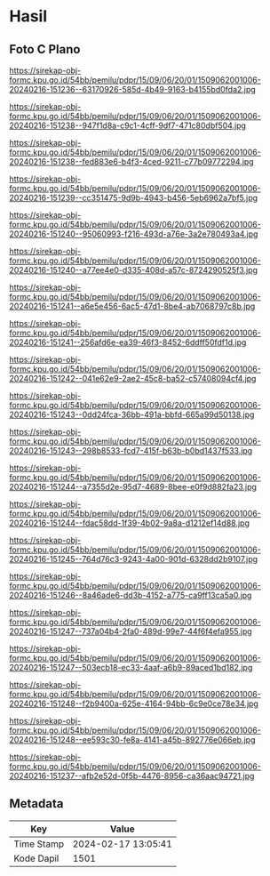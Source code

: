 # Hasil

## Foto C Plano

https://sirekap-obj-formc.kpu.go.id/54bb/pemilu/pdpr/15/09/06/20/01/1509062001006-20240216-151236--63170926-585d-4b49-9163-b4155bd0fda2.jpg

https://sirekap-obj-formc.kpu.go.id/54bb/pemilu/pdpr/15/09/06/20/01/1509062001006-20240216-151238--947f1d8a-c9c1-4cff-9df7-471c80dbf504.jpg

https://sirekap-obj-formc.kpu.go.id/54bb/pemilu/pdpr/15/09/06/20/01/1509062001006-20240216-151238--fed883e6-b4f3-4ced-9211-c77b09772294.jpg

https://sirekap-obj-formc.kpu.go.id/54bb/pemilu/pdpr/15/09/06/20/01/1509062001006-20240216-151239--cc351475-9d9b-4943-b456-5eb6962a7bf5.jpg

https://sirekap-obj-formc.kpu.go.id/54bb/pemilu/pdpr/15/09/06/20/01/1509062001006-20240216-151240--95060993-f216-493d-a76e-3a2e780493a4.jpg

https://sirekap-obj-formc.kpu.go.id/54bb/pemilu/pdpr/15/09/06/20/01/1509062001006-20240216-151240--a77ee4e0-d335-408d-a57c-8724290525f3.jpg

https://sirekap-obj-formc.kpu.go.id/54bb/pemilu/pdpr/15/09/06/20/01/1509062001006-20240216-151241--a6e5e456-6ac5-47d1-8be4-ab7068797c8b.jpg

https://sirekap-obj-formc.kpu.go.id/54bb/pemilu/pdpr/15/09/06/20/01/1509062001006-20240216-151241--256afd6e-ea39-46f3-8452-6ddff50fdf1d.jpg

https://sirekap-obj-formc.kpu.go.id/54bb/pemilu/pdpr/15/09/06/20/01/1509062001006-20240216-151242--041e62e9-2ae2-45c8-ba52-c57408094cf4.jpg

https://sirekap-obj-formc.kpu.go.id/54bb/pemilu/pdpr/15/09/06/20/01/1509062001006-20240216-151243--0dd24fca-36bb-491a-bbfd-665a99d50138.jpg

https://sirekap-obj-formc.kpu.go.id/54bb/pemilu/pdpr/15/09/06/20/01/1509062001006-20240216-151243--298b8533-fcd7-415f-b63b-b0bd1437f533.jpg

https://sirekap-obj-formc.kpu.go.id/54bb/pemilu/pdpr/15/09/06/20/01/1509062001006-20240216-151244--a7355d2e-95d7-4689-8bee-e0f9d882fa23.jpg

https://sirekap-obj-formc.kpu.go.id/54bb/pemilu/pdpr/15/09/06/20/01/1509062001006-20240216-151244--fdac58dd-1f39-4b02-9a8a-d1212ef14d88.jpg

https://sirekap-obj-formc.kpu.go.id/54bb/pemilu/pdpr/15/09/06/20/01/1509062001006-20240216-151245--764d76c3-9243-4a00-901d-6328dd2b9107.jpg

https://sirekap-obj-formc.kpu.go.id/54bb/pemilu/pdpr/15/09/06/20/01/1509062001006-20240216-151246--8a46ade6-dd3b-4152-a775-ca9ff13ca5a0.jpg

https://sirekap-obj-formc.kpu.go.id/54bb/pemilu/pdpr/15/09/06/20/01/1509062001006-20240216-151247--737a04b4-2fa0-489d-99e7-44f6f4efa955.jpg

https://sirekap-obj-formc.kpu.go.id/54bb/pemilu/pdpr/15/09/06/20/01/1509062001006-20240216-151247--503ecb18-ec33-4aaf-a6b9-89aced1bd182.jpg

https://sirekap-obj-formc.kpu.go.id/54bb/pemilu/pdpr/15/09/06/20/01/1509062001006-20240216-151248--f2b9400a-625e-4164-94bb-6c9e0ce78e34.jpg

https://sirekap-obj-formc.kpu.go.id/54bb/pemilu/pdpr/15/09/06/20/01/1509062001006-20240216-151248--ee593c30-fe8a-4141-a45b-892776e066eb.jpg

https://sirekap-obj-formc.kpu.go.id/54bb/pemilu/pdpr/15/09/06/20/01/1509062001006-20240216-151237--afb2e52d-0f5b-4476-8956-ca36aac94721.jpg


## Metadata

| Key        | Value               |
| ---------- | ------------------- |
| Time Stamp | 2024-02-17 13:05:41 |
| Kode Dapil | 1501                |



